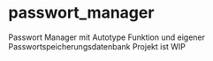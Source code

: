 # passwort_manager
Passwort Manager mit Autotype Funktion und eigener Passwortspeicherungsdatenbank
Projekt ist WIP
